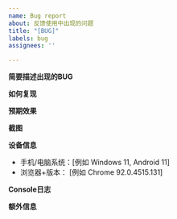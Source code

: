 ```yaml
---
name: Bug report
about: 反馈使用中出现的问题
title: "[BUG]"
labels: bug
assignees: ''

---
```


**简要描述出现的BUG**
<!--  在这个位置简单描述你所遇到的BUG的具体表现 -->

**如何复现**
<!-- 按步骤描述BUG如何复现 -->
<!-- 例如
1. 打开 '...'
2. 点击 '....'
3. 滑动至 '....'
4. BUG出现
-->

**预期效果**
<!-- 简要描述预期出现的效果 -->

**截图**
<!-- 提供截图以方便我们更好的理解 -->

**设备信息**
 - 手机/电脑系统：[例如 Windows 11, Android 11]
 - 浏览器+版本： [例如 Chrome 92.0.4515.131]

**Console日志**
<!-- 粘贴/截图Console中出现的问题（浏览器按F12打开） -->

**额外信息**
<!-- 写下额外补充（如有） -->
